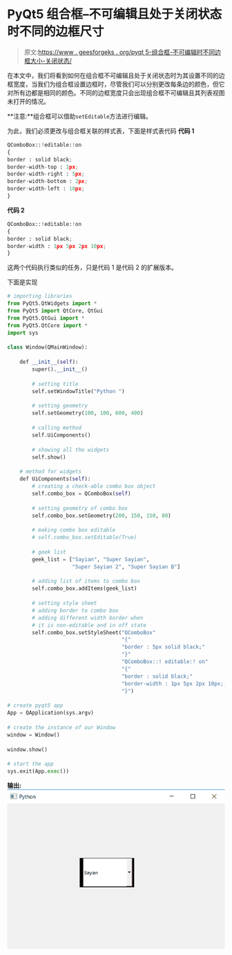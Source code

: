 # PyQt5 组合框–不可编辑且处于关闭状态时不同的边框尺寸

> 原文:[https://www . geesforgeks . org/pyqt 5-组合框-不可编辑时不同边框大小-关闭状态/](https://www.geeksforgeeks.org/pyqt5-combo-box-different-border-size-when-non-editable-and-in-off-state/)

在本文中，我们将看到如何在组合框不可编辑且处于关闭状态时为其设置不同的边框宽度，当我们为组合框设置边框时，尽管我们可以分别更改每条边的颜色，但它对所有边都是相同的颜色。不同的边框宽度只会出现组合框不可编辑且其列表视图未打开的情况。

**注意:**组合框可以借助`setEditable`方法进行编辑。

为此，我们必须更改与组合框关联的样式表，下面是样式表代码
**代码 1**

```py
QComboBox::!editable:!on
{
border : solid black;
border-width-top : 1px;
border-width-right : 5px;
border-width-bottom : 2px;
border-width-left : 10px;
}

```

**代码 2**

```py
QComboBox::!editable:!on
{
border : solid black;
border-width : 1px 5px 2px 10px;
}

```

这两个代码执行类似的任务，只是代码 1 是代码 2 的扩展版本。

下面是实现

```py
# importing libraries
from PyQt5.QtWidgets import * 
from PyQt5 import QtCore, QtGui
from PyQt5.QtGui import * 
from PyQt5.QtCore import * 
import sys

class Window(QMainWindow):

    def __init__(self):
        super().__init__()

        # setting title
        self.setWindowTitle("Python ")

        # setting geometry
        self.setGeometry(100, 100, 600, 400)

        # calling method
        self.UiComponents()

        # showing all the widgets
        self.show()

    # method for widgets
    def UiComponents(self):
        # creating a check-able combo box object
        self.combo_box = QComboBox(self)

        # setting geometry of combo box
        self.combo_box.setGeometry(200, 150, 150, 80)

        # making combo box editable
        # self.combo_box.setEditable(True)

        # geek list
        geek_list = ["Sayian", "Super Sayian", 
                     "Super Sayian 2", "Super Sayian B"]

        # adding list of items to combo box
        self.combo_box.addItems(geek_list)

        # setting style sheet
        # adding border to combo box
        # adding different width border when 
        # it is non-editable and in off state
        self.combo_box.setStyleSheet("QComboBox"
                                     "{"
                                     "border : 5px solid black;"
                                     "}"
                                     "QComboBox::! editable:! on"
                                     "{"
                                     "border : solid black;"
                                     "border-width : 1px 5px 2px 10px;;"
                                     "}")

# create pyqt5 app
App = QApplication(sys.argv)

# create the instance of our Window
window = Window()

window.show()

# start the app
sys.exit(App.exec())
```

**输出:**
![](img/ab525bc4829eab4c37f4710395533e0a.png)